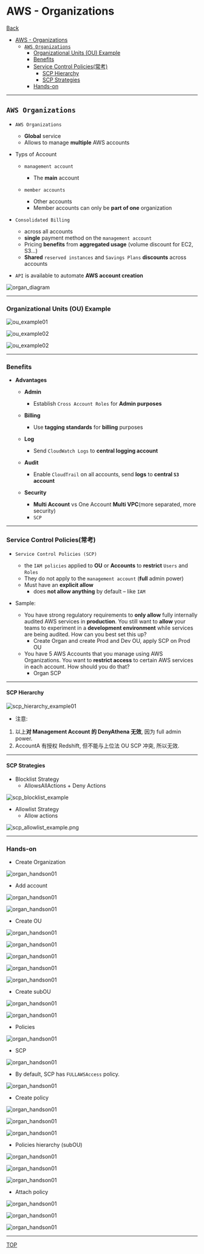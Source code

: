 # AWS - Organizations

[Back](../index.md)

- [AWS - Organizations](#aws---organizations)
  - [`AWS Organizations`](#aws-organizations)
    - [Organizational Units (OU) Example](#organizational-units-ou-example)
    - [Benefits](#benefits)
    - [Service Control Policies(常考)](#service-control-policies常考)
      - [SCP Hierarchy](#scp-hierarchy)
      - [SCP Strategies](#scp-strategies)
    - [Hands-on](#hands-on)

---

## `AWS Organizations`

- `AWS Organizations`

  - **Global** service
  - Allows to manage **multiple** AWS accounts

- Typs of Account

  - `management account`

    - The **main** account

  - `member accounts`
    - Other accounts
    - Member accounts can only be **part of one** organization

- `Consolidated Billing`

  - across all accounts
  - **single** payment method on the `management account`
  - Pricing **benefits** from **aggregated usage** (volume discount for EC2, S3…)
  - **Shared** `reserved instances` and `Savings Plans` **discounts** across accounts

- `API` is available to automate **AWS account creation**

![organ_diagram](./pic/organ_diagram.png)

---

### Organizational Units (OU) Example

![ou_example01](./pic/ou_example01.png)

![ou_example02](./pic/ou_example02.png)

![ou_example02](./pic/ou_example03.png)

---

### Benefits

- **Advantages**

  - **Admin**

    - Establish `Cross Account Roles` for **Admin purposes**

  - **Billing**

    - Use **tagging standards** for **billing** purposes

  - **Log**

    - Send `CloudWatch Logs` to **central logging account**

  - **Audit**

    - Enable `CloudTrail` on all accounts, send **logs** to **central `S3` account**

  - **Security**
    - **Multi Account** vs One Account **Multi VPC**(more separated, more security)
    - `SCP`

---

### Service Control Policies(常考)

- `Service Control Policies (SCP)`

  - the `IAM policies` applied to **OU** or **Accounts** to **restrict** `Users` and `Roles`
  - They do not apply to the `management account` (**full** admin power)
  - Must have an **explicit allow**
    - does **not allow anything** by default – like `IAM`

- Sample:
  - You have strong regulatory requirements to **only allow** fully internally audited AWS services in **production**. You still want to **allow** your teams to experiment in a **development environment** while services are being audited. How can you best set this up?
    - Create Organ and create Prod and Dev OU, apply SCP on Prod OU
  - You have 5 AWS Accounts that you manage using AWS Organizations. You want to **restrict access** to certain AWS services in each account. How should you do that?
    - Organ SCP

---

#### SCP Hierarchy

![scp_hierarchy_example01](./pic/scp_hierarchy_example01.png)

- 注意:

1. 以上**对 Management Account 的 DenyAthena 无效**, 因为 full admin power.
2. AccountA 有授权 Redshift, 但不能与上位法 OU SCP 冲突, 所以无效.

---

#### SCP Strategies

- Blocklist Strategy
  - AllowsAllActions + Deny Actions

![scp_blocklist_example](./pic/scp_blocklist_example.png)

- Allowlist Strategy
  - Allow actions

![scp_allowlist_example.png](./pic/scp_allowlist_example.png)

---

### Hands-on

- Create Organization

![organ_handson01](./pic/organ_handson01.png)

- Add account

![organ_handson01](./pic/organ_handson02.png)

![organ_handson01](./pic/organ_handson03.png)

- Create OU

![organ_handson01](./pic/organ_handson04.png)

![organ_handson01](./pic/organ_handson05.png)

![organ_handson01](./pic/organ_handson06.png)

![organ_handson01](./pic/organ_handson07.png)

![organ_handson01](./pic/organ_handson08.png)

- Create subOU

![organ_handson01](./pic/organ_handson09.png)

![organ_handson01](./pic/organ_handson10.png)

- Policies

![organ_handson01](./pic/organ_handson11.png)

- SCP

![organ_handson01](./pic/organ_handson12.png)

- By default, SCP has `FULLAWSAccess` policy.

![organ_handson01](./pic/organ_handson13.png)

- Create policy

![organ_handson01](./pic/organ_handson14.png)

![organ_handson01](./pic/organ_handson15.png)

![organ_handson01](./pic/organ_handson16.png)

- Policies hierarchy (subOU)

![organ_handson01](./pic/organ_handson16.png)

![organ_handson01](./pic/organ_handson17.png)

![organ_handson01](./pic/organ_handson18.png)

- Attach policy

![organ_handson01](./pic/organ_handson19.png)

![organ_handson01](./pic/organ_handson20.png)

![organ_handson01](./pic/organ_handson21.png)

---

[TOP](#aws---organizations)
